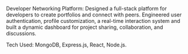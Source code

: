 Developer Networking Platform:
Designed a full-stack platform for developers to create portfolios and connect with peers. Engineered user authentication, 
profile customization, a real-time interaction system and built a dynamic dashboard for project sharing, collaboration, and 
discussions.

Tech Used: MongoDB, Express.js, React, Node.js.
